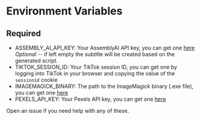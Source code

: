 # Environment Variables

## Required
- ASSEMBLY_AI_API_KEY: Your AssemblyAI API key, you can get one [here](https://www.assemblyai.com/app/) _Optional_ -- if left empty the subtitle will be created based on the generated script.
- TIKTOK_SESSION_ID: Your TikTok session ID, you can get one by logging into TikTok in your browser and copying the value of the `sessionid` cookie
- IMAGEMAGICK_BINARY: The path to the ImageMagick binary (.exe file), you can get one [here](https://imagemagick.org/script/download.php)
- PEXELS_API_KEY: Your Pexels API key, you can get one [here](https://www.pexels.com/api/)

Open an issue if you need help with any of these.
